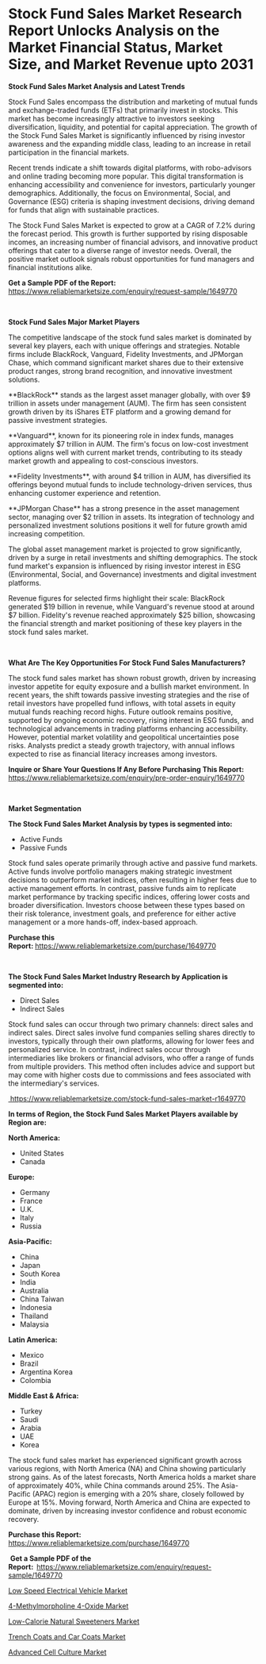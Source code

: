 <p><h1>Stock Fund Sales Market Research Report Unlocks Analysis on the Market Financial Status, Market Size, and Market Revenue upto 2031</h1></p><p><strong>Stock Fund Sales Market Analysis and Latest Trends</strong></p>
<p><p>Stock Fund Sales encompass the distribution and marketing of mutual funds and exchange-traded funds (ETFs) that primarily invest in stocks. This market has become increasingly attractive to investors seeking diversification, liquidity, and potential for capital appreciation. The growth of the Stock Fund Sales Market is significantly influenced by rising investor awareness and the expanding middle class, leading to an increase in retail participation in the financial markets.</p><p>Recent trends indicate a shift towards digital platforms, with robo-advisors and online trading becoming more popular. This digital transformation is enhancing accessibility and convenience for investors, particularly younger demographics. Additionally, the focus on Environmental, Social, and Governance (ESG) criteria is shaping investment decisions, driving demand for funds that align with sustainable practices.</p><p>The Stock Fund Sales Market is expected to grow at a CAGR of 7.2% during the forecast period. This growth is further supported by rising disposable incomes, an increasing number of financial advisors, and innovative product offerings that cater to a diverse range of investor needs. Overall, the positive market outlook signals robust opportunities for fund managers and financial institutions alike.</p></p>
<p><strong>Get a Sample PDF of the Report:&nbsp;</strong> <a href="https://www.reliablemarketsize.com/enquiry/request-sample/1649770?utm_campaign=1568&utm_medium=2&utm_source=Github&utm_content=ia&utm_term=15102024&utm_id=stock-fund-sales">https://www.reliablemarketsize.com/enquiry/request-sample/1649770</a></p>
<p>&nbsp;</p>
<p><strong>Stock Fund Sales Major Market Players</strong></p>
<p><p>The competitive landscape of the stock fund sales market is dominated by several key players, each with unique offerings and strategies. Notable firms include BlackRock, Vanguard, Fidelity Investments, and JPMorgan Chase, which command significant market shares due to their extensive product ranges, strong brand recognition, and innovative investment solutions.</p><p>**BlackRock** stands as the largest asset manager globally, with over $9 trillion in assets under management (AUM). The firm has seen consistent growth driven by its iShares ETF platform and a growing demand for passive investment strategies. </p><p>**Vanguard**, known for its pioneering role in index funds, manages approximately $7 trillion in AUM. The firm's focus on low-cost investment options aligns well with current market trends, contributing to its steady market growth and appealing to cost-conscious investors.</p><p>**Fidelity Investments**, with around $4 trillion in AUM, has diversified its offerings beyond mutual funds to include technology-driven services, thus enhancing customer experience and retention.</p><p>**JPMorgan Chase** has a strong presence in the asset management sector, managing over $2 trillion in assets. Its integration of technology and personalized investment solutions positions it well for future growth amid increasing competition.</p><p>The global asset management market is projected to grow significantly, driven by a surge in retail investments and shifting demographics. The stock fund market's expansion is influenced by rising investor interest in ESG (Environmental, Social, and Governance) investments and digital investment platforms.</p><p>Revenue figures for selected firms highlight their scale: BlackRock generated $19 billion in revenue, while Vanguard's revenue stood at around $7 billion. Fidelity's revenue reached approximately $25 billion, showcasing the financial strength and market positioning of these key players in the stock fund sales market.</p></p>
<p>&nbsp;</p>
<p><strong>What Are The Key Opportunities For Stock Fund Sales Manufacturers?</strong></p>
<p><p>The stock fund sales market has shown robust growth, driven by increasing investor appetite for equity exposure and a bullish market environment. In recent years, the shift towards passive investing strategies and the rise of retail investors have propelled fund inflows, with total assets in equity mutual funds reaching record highs. Future outlook remains positive, supported by ongoing economic recovery, rising interest in ESG funds, and technological advancements in trading platforms enhancing accessibility. However, potential market volatility and geopolitical uncertainties pose risks. Analysts predict a steady growth trajectory, with annual inflows expected to rise as financial literacy increases among investors.</p></p>
<p><strong>Inquire or Share Your Questions If Any Before Purchasing This Report:</strong> <a href="https://www.reliablemarketsize.com/enquiry/pre-order-enquiry/1649770?utm_campaign=1568&utm_medium=2&utm_source=Github&utm_content=ia&utm_term=15102024&utm_id=stock-fund-sales">https://www.reliablemarketsize.com/enquiry/pre-order-enquiry/1649770</a></p>
<p>&nbsp;</p>
<p><strong>Market Segmentation</strong></p>
<p><strong>The Stock Fund Sales Market Analysis by types is segmented into:</strong></p>
<p><ul><li>Active Funds</li><li>Passive Funds</li></ul></p>
<p><p>Stock fund sales operate primarily through active and passive fund markets. Active funds involve portfolio managers making strategic investment decisions to outperform market indices, often resulting in higher fees due to active management efforts. In contrast, passive funds aim to replicate market performance by tracking specific indices, offering lower costs and broader diversification. Investors choose between these types based on their risk tolerance, investment goals, and preference for either active management or a more hands-off, index-based approach.</p></p>
<p><strong>Purchase this Report:&nbsp;</strong><a href="https://www.reliablemarketsize.com/purchase/1649770?utm_campaign=1568&utm_medium=2&utm_source=Github&utm_content=ia&utm_term=15102024&utm_id=stock-fund-sales">https://www.reliablemarketsize.com/purchase/1649770</a></p>
<p>&nbsp;</p>
<p><strong>The Stock Fund Sales Market Industry Research by Application is segmented into:</strong></p>
<p><ul><li>Direct Sales</li><li>Indirect Sales</li></ul></p>
<p><p>Stock fund sales can occur through two primary channels: direct sales and indirect sales. Direct sales involve fund companies selling shares directly to investors, typically through their own platforms, allowing for lower fees and personalized service. In contrast, indirect sales occur through intermediaries like brokers or financial advisors, who offer a range of funds from multiple providers. This method often includes advice and support but may come with higher costs due to commissions and fees associated with the intermediary's services.</p></p>
<p><a href="https://www.reliablemarketsize.com/stock-fund-sales-market-r1649770?utm_campaign=1568&utm_medium=2&utm_source=Github&utm_content=ia&utm_term=15102024&utm_id=stock-fund-sales">&nbsp;https://www.reliablemarketsize.com/stock-fund-sales-market-r1649770</a></p>
<p><strong>In terms of Region, the Stock Fund Sales Market Players available by Region are:</strong></p>
<p>
    <p> <strong> North America: </strong>
        <ul>
            <li>United States</li>
            <li>Canada</li>
        </ul>
        </p> 
    <p> <strong> Europe: </strong>
        <ul>
            <li>Germany</li>
            <li>France</li>
            <li>U.K.</li>
            <li>Italy</li>
            <li>Russia</li>
        </ul>
        </p> 
    <p> <strong> Asia-Pacific: </strong>
        <ul>
            <li>China</li>
            <li>Japan</li>
            <li>South Korea</li>
            <li>India</li>
            <li>Australia</li>
            <li>China Taiwan</li>
            <li>Indonesia</li>
            <li>Thailand</li>
            <li>Malaysia</li>
        </ul>
        </p> 
    <p> <strong> Latin America: </strong>
        <ul>
            <li>Mexico</li>
            <li>Brazil</li>
            <li>Argentina Korea</li>
            <li>Colombia</li>
        </ul>
        </p> 
    <p> <strong> Middle East & Africa: </strong>
        <ul>
            <li>Turkey</li>
            <li>Saudi</li>
            <li>Arabia</li>
            <li>UAE</li>
            <li>Korea</li>
        </ul>
    </p>
    </p>
<p><p>The stock fund sales market has experienced significant growth across various regions, with North America (NA) and China showing particularly strong gains. As of the latest forecasts, North America holds a market share of approximately 40%, while China commands around 25%. The Asia-Pacific (APAC) region is emerging with a 20% share, closely followed by Europe at 15%. Moving forward, North America and China are expected to dominate, driven by increasing investor confidence and robust economic recovery.</p></p>
<p><strong>Purchase this Report: </strong><a href="https://www.reliablemarketsize.com/purchase/1649770?utm_campaign=1568&utm_medium=2&utm_source=Github&utm_content=ia&utm_term=15102024&utm_id=stock-fund-sales">https://www.reliablemarketsize.com/purchase/1649770</a></p>
<p>&nbsp;<strong>Get a Sample PDF of the Report:&nbsp;&nbsp;</strong><a href="https://www.reliablemarketsize.com/enquiry/request-sample/1649770?utm_campaign=1568&utm_medium=2&utm_source=Github&utm_content=ia&utm_term=15102024&utm_id=stock-fund-sales">https://www.reliablemarketsize.com/enquiry/request-sample/1649770</a></p>
<p><strong></strong></p>
<p><p><a href="https://www.linkedin.com/pulse/market-dynamics-future-trends-global-low-speed-electrical-vehicle-nuujf?trk=public_post_embed_feed-article-content&utm_campaign=1568&utm_medium=2&utm_source=Github&utm_content=ia&utm_term=15102024&utm_id=stock-fund-sales">Low Speed Electrical Vehicle Market</a></p><p><a href="https://www.linkedin.com/pulse/4-methylmorpholine-4-oxide-revenue-growth-report-2024--6tyoc?trk=public_post_embed_feed-article-content&utm_campaign=1568&utm_medium=2&utm_source=Github&utm_content=ia&utm_term=15102024&utm_id=stock-fund-sales">4-Methylmorpholine 4-Oxide Market</a></p><p><a href="https://www.linkedin.com/pulse/global-low-calorie-natural-sweeteners-industry-research-report-ox11f?trk=public_post_embed_feed-article-content&utm_campaign=1568&utm_medium=2&utm_source=Github&utm_content=ia&utm_term=15102024&utm_id=stock-fund-sales">Low-Calorie Natural Sweeteners Market</a></p><p><a href="https://www.linkedin.com/pulse/global-trench-coats-car-market-sector2024-2031-metrics-ilorc?trk=public_post_embed_feed-article-content&utm_campaign=1568&utm_medium=2&utm_source=Github&utm_content=ia&utm_term=15102024&utm_id=stock-fund-sales">Trench Coats and Car Coats Market</a></p><p><a href="https://www.linkedin.com/pulse/sustainability-trends-advanced-cell-culture-industry-market-implications-8c4zf?trk=public_post_embed_feed-article-content&utm_campaign=1568&utm_medium=2&utm_source=Github&utm_content=ia&utm_term=15102024&utm_id=stock-fund-sales">Advanced Cell Culture Market</a></p></p>